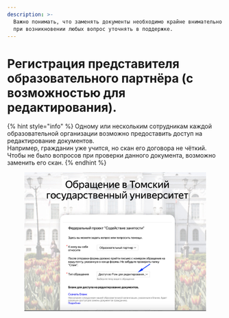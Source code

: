 ```yaml
---
description: >-
  Важно понимать, что заменять документы необходимо крайне внимательно! Просим
  при возникновении любых вопрос уточнять в поддержке.
---
```


# Регистрация представителя образовательного партнёра (с возможностью для редактирования).

{% hint style="info" %}
Одному или нескольким сотрудникам каждой образовательной организации возможно предоставить доступ на редактирование документов.\
Например, гражданин уже учится, но скан его договора не чёткий. Чтобы не было вопросов при проверки данного документа, возможно заменить его скан.
{% endhint %}

<figure><img src="../.gitbook/assets/image.png" alt=""><figcaption></figcaption></figure>
